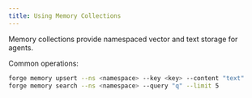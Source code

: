 ```yaml
---
title: Using Memory Collections
---
```


<!-- Imported from repo docs/memory/using-collections.md (condensed) -->

Memory collections provide namespaced vector and text storage for agents.

Common operations:

```bash
forge memory upsert --ns <namespace> --key <key> --content "text"
forge memory search --ns <namespace> --query "q" --limit 5
```


